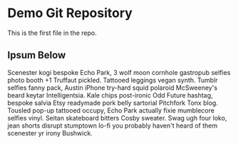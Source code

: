 # Demo Git Repository

This is the first file in the repo.

## Ipsum Below

Scenester kogi bespoke Echo Park, 3 wolf moon cornhole gastropub selfies photo booth +1 Truffaut pickled. Tattooed leggings vegan synth. Tumblr selfies fanny pack, Austin iPhone try-hard squid polaroid McSweeney's beard keytar Intelligentsia. Kale chips post-ironic Odd Future hashtag, bespoke salvia Etsy readymade pork belly sartorial Pitchfork Tonx blog. Tousled pop-up tattooed occupy, Echo Park actually fixie mumblecore selfies vinyl. Seitan skateboard bitters Cosby sweater. Swag ugh four loko, jean shorts disrupt stumptown lo-fi you probably haven't heard of them scenester yr irony Bushwick.

